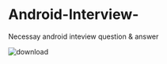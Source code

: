 # Android-Interview-
Necessay android inteview question &amp; answer

![download](https://user-images.githubusercontent.com/8455232/46930496-ccbdcd80-d067-11e8-9573-97e61161099a.jpeg)
